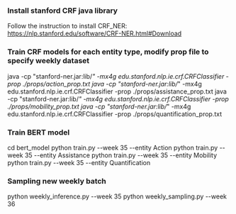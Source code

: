 ### Install stanford CRF java library
Follow the instruction to install CRF_NER: https://nlp.stanford.edu/software/CRF-NER.html#Download

### Train CRF models for each entity type, modify prop file to specify weekly dataset
java -cp "stanford-ner.jar:lib/*" -mx4g edu.stanford.nlp.ie.crf.CRFClassifier -prop ./props/action_prop.txt
java -cp "stanford-ner.jar:lib/*" -mx4g edu.stanford.nlp.ie.crf.CRFClassifier -prop ./props/assistance_prop.txt
java -cp "stanford-ner.jar:lib/*" -mx4g edu.stanford.nlp.ie.crf.CRFClassifier -prop ./props/mobility_prop.txt
java -cp "stanford-ner.jar:lib/*" -mx4g edu.stanford.nlp.ie.crf.CRFClassifier -prop ./props/quantification_prop.txt

### Train BERT model
cd bert_model
python train.py --week 35 --entity Action
python train.py --week 35 --entity Assistance
python train.py --week 35 --entity Mobility
python train.py --week 35 --entity Quantification

### Sampling new weekly batch
python weekly_inference.py --week 35
python weekly_sampling.py --week 36